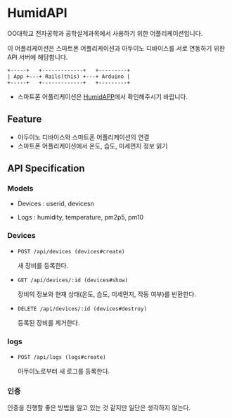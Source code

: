 # HumidAPI

OO대학교 전자공학과 공학설계과목에서 사용하기 위한 어플리케이션입니다.

이 어플리케이션은 스마트폰 어플리케이션과 아두이노 디바이스를 서로 연동하기 위한 API 서버에 해당합니다.

```plaintext
+-----+   +-------------+   +---------+
| App +---+ Rails(this) +---+ Arduino |
+-----+   +-------------+   +---------+
```

* 스마트폰 어플리케이션은 [HumidAPP](https://github.com/Ch1keen/humidapp)에서 확인해주시기 바랍니다.

## Feature

* 아두이노 디바이스와 스마트폰 어플리케이션의 연결
* 스마트폰 어플리케이션에서 온도, 습도, 미세먼지 정보 읽기

## API Specification

### Models

* Devices : userid, devicesn

* Logs : humidity, temperature, pm2p5, pm10

### Devices

* `POST /api/devices (devices#create)`

    새 장비를 등록한다.

* `GET /api/devices/:id (devices#show)`

    장비의 정보와 현재 상태(온도, 습도, 미세먼지, 작동 여부)를 반환한다.

* `DELETE /api/devices/:id (devices#destroy)`

    등록된 장비를 제거한다.

### logs

* `POST /api/logs (logs#create)`

    아두이노로부터 새 로그를 등록한다.

### 인증

인증을 진행할 좋은 방법을 알고 있는 것 같지만 일단은 생각하지 않는다.

